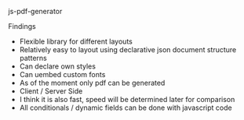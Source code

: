 js-pdf-generator

Findings

- Flexible library for different layouts
- Relatively easy to layout using declarative json document structure patterns
- Can declare own styles
- Can uembed custom fonts
- As of the moment only pdf can be generated
- Client / Server Side
- I think it is also fast, speed will be determined later for comparison
- All conditionals / dynamic fields can be done with javascript code